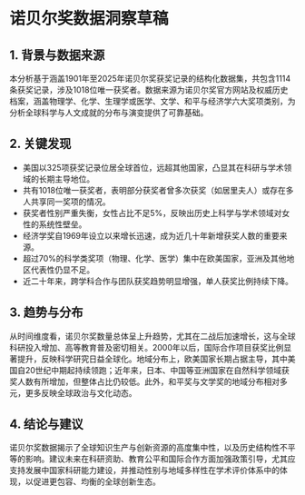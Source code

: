 # 诺贝尔奖数据洞察草稿

## 1. 背景与数据来源  
本分析基于涵盖1901年至2025年诺贝尔奖获奖记录的结构化数据集，共包含1114条获奖记录，涉及1018位唯一获奖者。数据来源为诺贝尔奖官方网站及权威历史档案，涵盖物理学、化学、生理学或医学、文学、和平与经济学六大奖项类别，为分析全球科学与人文成就的分布与演变提供了可靠基础。

## 2. 关键发现  
- 美国以325项获奖记录位居全球首位，远超其他国家，凸显其在科研与学术领域的长期主导地位。  
- 共有1018位唯一获奖者，表明部分获奖者曾多次获奖（如居里夫人）或存在多人共享同一奖项的情况。  
- 获奖者性别严重失衡，女性占比不足5%，反映出历史上科学与学术领域对女性的系统性壁垒。  
- 经济学奖自1969年设立以来增长迅速，成为近几十年新增获奖人数的重要来源。  
- 超过70%的科学类奖项（物理、化学、医学）集中在欧美国家，亚洲及其他地区代表性仍显不足。  
- 近二十年来，跨学科合作与团队获奖趋势明显增强，单人获奖比例持续下降。

## 3. 趋势与分布  
从时间维度看，诺贝尔奖数量总体呈上升趋势，尤其在二战后加速增长，这与全球科研投入增加、高等教育普及密切相关。2000年以后，国际合作项目获奖比例显著提升，反映科学研究日益全球化。地域分布上，欧美国家长期占据主导，其中美国自20世纪中期起持续领跑；近年来，日本、中国等亚洲国家在自然科学领域获奖人数有所增加，但整体占比仍较低。此外，和平奖与文学奖的地域分布相对多元，更多反映全球政治与文化动态。

## 4. 结论与建议  
诺贝尔奖数据揭示了全球知识生产与创新资源的高度集中性，以及历史结构性不平等的影响。建议未来在科研资助、教育公平和国际合作方面加强政策引导，尤其应支持发展中国家科研能力建设，并推动性别与地域多样性在学术评价体系中的体现，以促进更包容、均衡的全球创新生态。